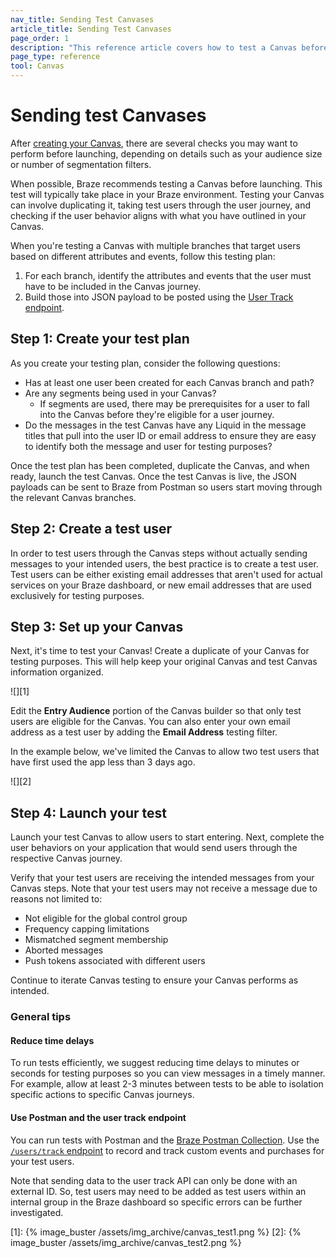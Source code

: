 ```yaml
---
nav_title: Sending Test Canvases
article_title: Sending Test Canvases
page_order: 1
description: "This reference article covers how to test a Canvas before launch."
page_type: reference
tool: Canvas
---
```


# Sending test Canvases

After [creating your Canvas]({{site.baseurl}}/user_guide/engagement_tools/canvas/create_a_canvas/create_a_canvas/), there are several checks you may want to perform before launching, depending on details such as your audience size or number of segmentation filters.

When possible, Braze recommends testing a Canvas before launching. This test will typically take place in your Braze environment. Testing your Canvas can involve duplicating it, taking test users through the user journey, and checking if the user behavior aligns with what you have outlined in your Canvas. 

When you're testing a Canvas with multiple branches that target users based on different attributes and events, follow this testing plan:

1. For each branch, identify the attributes and events that the user must have to be included in the Canvas journey.
2. Build those into JSON payload to be posted using the [User Track endpoint]({{site.baseurl}}/api/endpoints/user_data/post_user_track/).

## Step 1: Create your test plan

As you create your testing plan, consider the following questions:
- Has at least one user been created for each Canvas branch and path?
- Are any segments being used in your Canvas? 
	- If segments are used, there may be prerequisites for a user to fall into the Canvas before they're eligible for a user journey.
- Do the messages in the test Canvas have any Liquid in the message titles that pull into the user ID or email address to ensure they are easy to identify both the message and user for testing purposes?

Once the test plan has been completed, duplicate the Canvas, and when ready, launch the test Canvas. Once the test Canvas is live, the JSON payloads can be sent to Braze from Postman so users start moving through the relevant Canvas branches. 

## Step 2: Create a test user

In order to test users through the Canvas steps without actually sending messages to your intended users, the best practice is to create a test user. Test users can be either existing email addresses that aren't used for actual services on your Braze dashboard, or new email addresses that are used exclusively for testing purposes.

## Step 3: Set up your Canvas

Next, it's time to test your Canvas! Create a duplicate of your Canvas for testing purposes. This will help keep your original Canvas and test Canvas information organized. 

![][1]

Edit the **Entry Audience** portion of the Canvas builder so that only test users are eligible for the Canvas. You can also enter your own email address as a test user by adding the **Email Address** testing filter. 

In the example below, we've limited the Canvas to allow two test users that have first used the app less than 3 days ago.

![][2]

## Step 4: Launch your test

Launch your test Canvas to allow users to start entering. Next, complete the user behaviors on your application that would send users through the respective Canvas journey. 

Verify that your test users are receiving the intended messages from your Canvas steps. Note that your test users may not receive a message due to reasons not limited to:

- Not eligible for the global control group
- Frequency capping limitations
- Mismatched segment membership
- Aborted messages
- Push tokens associated with different users

Continue to iterate Canvas testing to ensure your Canvas performs as intended.

### General tips

#### Reduce time delays

To run tests efficiently, we suggest reducing time delays to minutes or seconds for testing purposes so you can view messages in a timely manner. For example, allow at least 2-3 minutes between tests to be able to isolation specific actions to specific Canvas journeys.

#### Use Postman and the user track endpoint

You can run tests with Postman and the [Braze Postman Collection]({{site.baseurl}}/api/postman_collection/). Use the [`/users/track` endpoint]({{site.baseurl}}/api/endpoints/user_data/post_user_track/) to record and track custom events and purchases for your test users.

Note that sending data to the user track API can only be done with an external ID. So, test users may need to be added as test users within an internal group in the Braze dashboard so specific errors can be further investigated. 

[1]: {% image_buster /assets/img_archive/canvas_test1.png %}
[2]: {% image_buster /assets/img_archive/canvas_test2.png %}